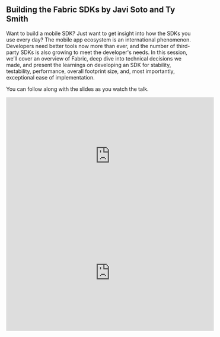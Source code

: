 <!--
{
"name" : "building-fabric-sdks",
"version" : "0.0.1",
"title" : "Building the Fabric SDKs by Javi Soto and Ty Smith",
"description" : "We’ll cover an overview of Fabric, deep dive into technical decisions we made, and present the learnings on developing an SDK.",
"freshnessDate" : 2015-11-01,
"homepage" : "https://dev.twitter.com/flight/2015",
"canonicalSource" : "https://dev.twitter.com/flight/2015",
"license" : "All Rights Reserved"
}
-->


<!-- @section -->

## Building the Fabric SDKs by Javi Soto and Ty Smith

Want to build a mobile SDK? Just want to get insight into how the SDKs you use every day? The mobile app ecosystem is an international phenomenon. Developers need better tools now more than ever, and the number of third-party SDKs is also growing to meet the developer's needs. In this session, we’ll cover an overview of Fabric, deep dive into technical decisions we made, and present the learnings on developing an SDK for stability, testability, performance, overall footprint size, and, most importantly, exceptional ease of implementation.

You can follow along with the slides as you watch the talk.

<iframe width="560" height="315" src="https://www.youtube.com/embed/XOBQDUwhSLk" frameborder="0" allowfullscreen></iframe>

<iframe width="560" height="315" src="https://g.twimg.com/dev/flight/2015/keynotes/Flight2015-Soto_and_Smith-Building_The_Fabrik_SDKs.pdf" frameborder="0" allowfullscreen></iframe>
